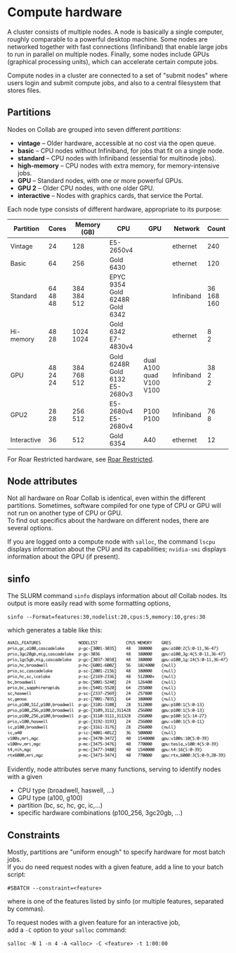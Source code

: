 # Compute hardware

A cluster consists of multiple nodes.
A node is basically a single computer, 
roughly comparable to a powerful desktop machine.
Some nodes are networked together with fast connections (Infiniband)
that enable large jobs to run in parallel on multiple nodes.
Finally, some nodes include GPUs (graphical processing units),
which can accelerate certain compute jobs.

Compute nodes in a cluster 
are connected to a set of "submit nodes"
where users login and submit compute jobs,
and also to a central filesystem that stores files.


## Partitions

Nodes on Collab are grouped into seven different *partitions*:

- **vintage** – Older hardware, accessible at no cost via the open queue.
- **basic** – CPU nodes without Infiniband, for jobs that fit on a single node.
- **standard** – CPU nodes with Infiniband (essential for multinode jobs).
- **high-memory** – CPU nodes with extra memory, for memory-intensive jobs.
- **GPU** – Standard nodes, with one or more powerful GPUs.
- **GPU 2** – Older CPU nodes, with one older GPU.
- **interactive** – Nodes with graphics cards, that service the Portal.

Each node type consists of different hardware, 
appropriate to its purpose:

| Partition | Cores | Memory (GB) | CPU | GPU | Network | Count |
| ---- | ---- | ---- | ---- | ---- | ---- | ---- |
| Vintage | 24 | 128 | E5-2650v4 | | ethernet | 240 |
| Basic | 64 | 256 | Gold 6430 | | ethernet | 120 |
| Standard | 64 <br> 48 <br> 48 | 384 <br> 384 <br> 512 | EPYC 9354 <br> Gold 6248R <br> Gold 6342 | | Infiniband | 36 <br> 168 <br> 160 |
| Hi-memory | 48 <br> 28 | 1024 <br> 1024 | Gold 6342 <br> E7-4830v4 | | ethernet | 8 <br> 2 |
| GPU | 48 <br> 24 <br> 24 | 384 <br> 768 <br> 512 | Gold 6248R <br> Gold 6132 <br> E5-2680v3 | dual A100 <br> quad V100 <br> V100 | Infiniband | 38 <br> 2 <br> 2 |
| GPU2 | 28 <br> 28 | 256 <br> 512 | E5-2680v4 <br> E5-2680v4 | P100 <br> P100 | Infiniband | 76 <br> 8 |
| Interactive | 36 | 512 | Gold 6354 | A40 | ethernet | 12 |

For Roar Restricted hardware, see [Roar Restricted](16_RoarRestricted.md).

## Node attributes

Not all hardware on Roar Collab is identical,
even within the different partitions.
Sometimes, software compiled for one type of CPU or GPU
will not run on another type of CPU or GPU.  
To find out specifics about the hardware on different nodes,
there are several options.

If you are logged onto a compute node with `salloc`, the command `lscpu`
displays information about the CPU and its capabilities;
`nvidia-smi` displays information 
about the GPU (if present).

## sinfo

The SLURM command `sinfo` displays information about *all* Collab nodes.
Its output is more easily read with some formatting options,
```
sinfo --Format=features:30,nodelist:20,cpus:5,memory:10,gres:30
```
which generates a table like this:

![sinfo table](img/sinfo_table.png)

Evidently, node attributes serve many functions, 
serving to identify nodes with a given

- CPU type (broadwell, haswell, ...)
- GPU type (a100, g100)
- partition (bc, sc, hc, gc, ic,...)
- specific hardware combinations (p100_256, 3gc20gb, ...)

## Constraints

Mostly, partitions are "uniform enough"
to specify hardware for most batch jobs.  
If you do need request nodes with a given feature,
add a line to your batch script:
```
#SBATCH --constraint=<feature>
```
where <feature> is one of the features listed by sinfo
(or multiple features, separated by commas).

To request nodes with a given feature for an interactive job,  
add a `-C` option to your `salloc` command:
```
salloc -N 1 -n 4 -A <alloc> -C <feature> -t 1:00:00
```
